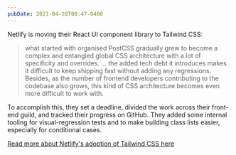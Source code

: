 ```yaml
---
pubDate: 2021-04-28T08:47-0400
---
```


Netlify is moving their React UI component library to Tailwind CSS:

> what started with organised PostCSS gradually grew to become a complex and entangled global CSS architecture with a lot of specificity and overrides. ... the added tech debt it introduces makes it difficult to keep shipping fast without adding any regressions. Besides, as the number of frontend developers contributing to the codebase also grows, this kind of CSS architecture becomes even more difficult to work with.

To accomplish this, they set a deadline, divided the work across their front-end guild, and tracked their progress on GitHub. They added some internal tooling for visual-regression tests and to make building class lists easier, especially for conditional cases.

[Read more about Netlify's adoption of Tailwind CSS here](https://www.netlify.com/blog/2021/03/23/from-semantic-css-to-tailwind-refactoring-the-netlify-ui-codebase/)
